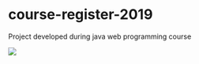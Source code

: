 # course-register-2019
Project developed during java web programming course

![](CourseProject.gif)
